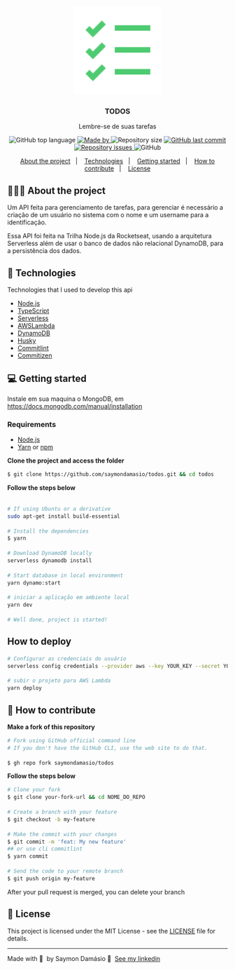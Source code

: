 <h1 align="center">
	<img alt="Logo" src=".github/todo-list.svg" width="200px" />
</h1>

<h3 align="center">
  TODOS
</h3>

<p align="center">Lembre-se de suas tarefas</p>

<p align="center">
  <img alt="GitHub top language" src="https://img.shields.io/github/languages/top/saymondamasio/todos">

  <a href="https://www.linkedin.com/in/saymondamasio/">
    <img alt="Made by" src="https://img.shields.io/badge/made%20by-Saymon%20Damásio-gree">
  </a>
  
  <img alt="Repository size" src="https://img.shields.io/github/repo-size/saymondamasio/todos">
  
  <a href="https://github.com/saymondamasio/todos/commits/master">
    <img alt="GitHub last commit" src="https://img.shields.io/github/last-commit/saymondamasio/todos">
  </a>
  
  <a href="https://github.com/saymondamasio/todos/issues">
    <img alt="Repository issues" src="https://img.shields.io/github/issues/saymondamasio/todos">
  </a>
  
  <img alt="GitHub" src="https://img.shields.io/github/license/saymondamasio/todos">
</p>

<p align="center">
  <a href="#-about-the-project">About the project</a>&nbsp;&nbsp;&nbsp;|&nbsp;&nbsp;&nbsp;
  <a href="#-technologies">Technologies</a>&nbsp;&nbsp;&nbsp;|&nbsp;&nbsp;&nbsp;
  <a href="#-getting-started">Getting started</a>&nbsp;&nbsp;&nbsp;|&nbsp;&nbsp;&nbsp;
  <a href="#-how-to-contribute">How to contribute</a>&nbsp;&nbsp;&nbsp;|&nbsp;&nbsp;&nbsp;
  <a href="#-license">License</a>
</p>

## 👨🏻‍💻 About the project

<p>Um API feita para gerenciamento de tarefas, para gerenciar é necessário a criação de um usuário no sistema com o nome e um username para a identificação.</p>

<p>
Essa API foi feita na Trilha Node.js da Rocketseat, usando a arquitetura Serverless além de usar o banco de dados não relacional DynamoDB, para a persistência dos dados.
</p>

## 🚀 Technologies

Technologies that I used to develop this api

- [Node.js](https://nodejs.org/)
- [TypeScript](https://www.typescriptlang.org/)
- [Serverless](https://www.serverless.com/)
- [AWSLambda](https://aws.amazon.com/lambda/)
- [DynamoDB](https://aws.amazon.com/dynamodb/)
- [Husky](https://github.com/typicode/husky)
- [Commitlint](https://github.com/conventional-changelog/commitlint)
- [Commitizen](https://github.com/commitizen/cz-cli)

## 💻 Getting started

Instale em sua maquina o MongoDB, em https://docs.mongodb.com/manual/installation

### Requirements

- [Node.js](https://nodejs.org/en/)
- [Yarn](https://classic.yarnpkg.com/) or [npm](https://www.npmjs.com/)

**Clone the project and access the folder**

```bash
$ git clone https://github.com/saymondamasio/todos.git && cd todos
```

**Follow the steps below**

```bash

# If using Ubuntu or a derivative
sudo apt-get install build-essential

# Install the dependencies
$ yarn

# Download DynamoDB locally
serverless dynamodb install

# Start database in local environment
yarn dynamo:start

# iniciar a aplicação em ambiente local
yarn dev

# Well done, project is started!
```

## How to deploy

```bash
# Configurar as credenciais do usuário
serverless config credentials --provider aws --key YOUR_KEY --secret YOUR_SECRET

# subir o projeto para AWS Lambda
yarn deploy
```

## 🤔 How to contribute

**Make a fork of this repository**

```bash
# Fork using GitHub official command line
# If you don't have the GitHub CLI, use the web site to do that.

$ gh repo fork saymondamasio/todos
```

**Follow the steps below**

```bash
# Clone your fork
$ git clone your-fork-url && cd NOME_DO_REPO

# Create a branch with your feature
$ git checkout -b my-feature

# Make the commit with your changes
$ git commit -m 'feat: My new feature'
## or use cli commitlint
$ yarn commit

# Send the code to your remote branch
$ git push origin my-feature
```

After your pull request is merged, you can delete your branch

## 📝 License

This project is licensed under the MIT License - see the [LICENSE](LICENSE) file for details.

---

Made with 💜 &nbsp;by Saymon Damásio 👋 &nbsp;[See my linkedin](https://www.linkedin.com/in/saymondamasio/)

